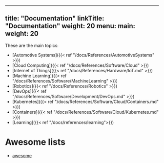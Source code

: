 
---
title: "Documentation"
linkTitle: "Documentation"
weight: 20
menu:
  main:
    weight: 20
---

These are the main topics:

* [Automotive Systems]({{< ref "/docs/References/AutomotiveSystems" >}})
* [Cloud Computing]({{< ref "/docs/References/Software/Cloud" >}})
* [Internet of Things]({{< ref "/docs/References/Hardware/IoT.md" >}})
* [Machine Learning]({{< ref "/docs/References/Software/MachineLearning" >}})
* [Robotics]({{< ref "/docs/References/Robotics" >}})
* [DevOps]({{< ref "/docs/References/Software/Development/DevOps.md" >}})
* [Kubernetes]({{< ref "/docs/References/Software/Cloud/Containers.md" >}})
* [Containers]({{< ref "/docs/References/Software/Cloud/Kubernetes.md" >}})
* [Learning]({{< ref "/docs/references/learning">}})

# Awesome lists

* [awesome](https://github.com/sindresorhus/awesome)
